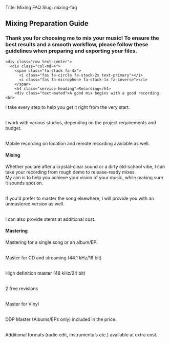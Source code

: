 Title: Mixing FAQ
Slug: mixing-faq

<!-- faq -->
<section class="page-section" id="faq">
  <div class="container">
    <div class="row">
      <div class="col-lg-12 text-center">
        <h2 class="section-heading text-uppercase">Mixing Preparation Guide</h2>
        <h3 class="section-subheading text-muted">Thank you for choosing me to mix your music! To ensure the best results and a smooth workflow, please follow these guidelines when preparing and exporting your files.</h3>
      </div>
    </div>
    
    <div class="row text-center">
      <div class="col-md-4">
        <span class="fa-stack fa-4x">
          <i class="fas fa-circle fa-stack-2x text-primary"></i>
          <i class="fas fa-microphone fa-stack-1x fa-inverse"></i>
        </span>
        <h4 class="service-heading">Recording</h4>
        <div class="text-muted">A good mix begins with a good recording.<br>
I take every step to help you get it right from the very start.<br><br>

I work with various studios, depending on the project requirements and budget.<br><br>

Mobile recording on location and remote recording available as well.</div>
      </div>
      <div class="col-md-4">
        <span class="fa-stack fa-4x">
          <i class="fas fa-circle fa-stack-2x text-primary"></i>
          <i class="fa-solid fa-headphones-simple fa-stack-1x fa-inverse"></i>
        </span>
        <h4 class="service-heading">Mixing</h4>
        <div class="text-muted">Whether you are after a crystal-clear sound or a dirty old-school vibe, I can take your recording from rough demo to release-ready mixes.<br>
My aim is to help you achieve your vision of your music, while making sure it sounds spot on.<br><br>

If you'd prefer to master the song elsewhere, I will provide you with an unmastered version as well.<br><br>

I can also provide stems at additional cost.</div>
      </div>
      <div class="col-md-4">
        <span class="fa-stack fa-4x">
          <i class="fas fa-circle fa-stack-2x text-primary"></i>
          <i class="fa-solid fa-record-vinyl fa-stack-1x fa-inverse"></i>
        </span>
        <h4 class="service-heading">Mastering</h4>
        <div class="text-muted">Mastering for a single song or an album/EP.<br><br>

Master for CD and streaming (44.1 kHz/16 bit)<br><br>

High definition master (48 kHz/24 bit)<br><br>

2 free revisions<br><br>

Master for Vinyl<br><br>

DDP Master (Albums/EPs only) included in the price.<br><br>

Additional formats (radio edit, instrumentals etc.) available at extra cost.</div>
      </div>
    </div>
  </div>
</section>
<!-- End faq -->
